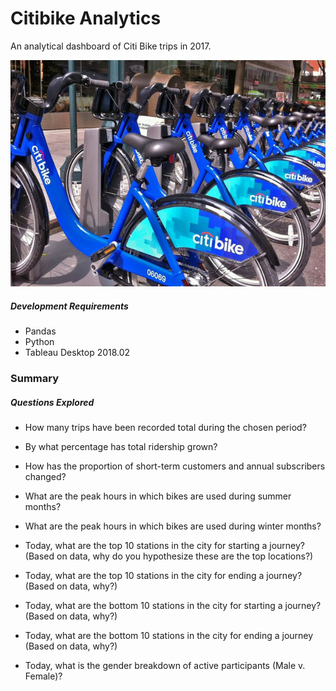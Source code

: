 # Citibike Analytics
An analytical dashboard of Citi Bike trips in 2017.

![](citi-bike-station-bikes.jpg)

##### Development Requirements
* Pandas
* Python
* Tableau Desktop 2018.02


### Summary

##### Questions Explored

- How many trips have been recorded total during the chosen period?

- By what percentage has total ridership grown?

- How has the proportion of short-term customers and annual subscribers changed?

- What are the peak hours in which bikes are used during summer months?

- What are the peak hours in which bikes are used during winter months?

- Today, what are the top 10 stations in the city for starting a journey? (Based on data, why do you hypothesize these are the top locations?)

- Today, what are the top 10 stations in the city for ending a journey? (Based on data, why?)

- Today, what are the bottom 10 stations in the city for starting a journey? (Based on data, why?)

- Today, what are the bottom 10 stations in the city for ending a journey (Based on data, why?)

 - Today, what is the gender breakdown of active participants (Male v. Female)?


